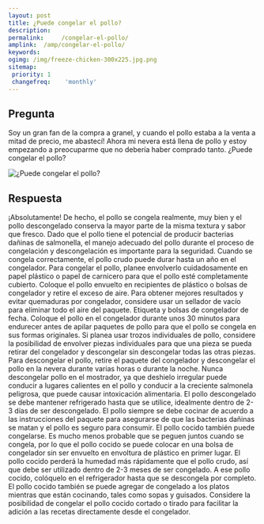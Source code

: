 ```yaml
---
layout: post
title: ¿Puede congelar el pollo?  
description: 
permalink:     /congelar-el-pollo/
amplink:  /amp/congelar-el-pollo/
keywords: 
ogimg: /img/freeze-chicken-300x225.jpg.png
sitemap:
 priority: 1
 changefreq:    'monthly'
---
```




## Pregunta

Soy un gran fan de la compra a granel, y cuando el pollo estaba a la venta a mitad de precio, me abastecí! Ahora mi nevera está llena de pollo y estoy empezando a preocuparme que no debería haber comprado tanto. ¿Puede congelar el pollo?


![¿Puede congelar el pollo?](https://sepuedecongelar.com/img/freeze-chicken-300x225.jpg "¿Puede congelar el pollo?" )


## Respuesta

¡Absolutamente! De hecho, el pollo se congela realmente, muy bien y el pollo descongelado conserva la mayor parte de la misma textura y sabor que fresco. Dado que el pollo tiene el potencial de producir bacterias dañinas de salmonella, el manejo adecuado del pollo durante el proceso de congelación y descongelación es importante para la seguridad. Cuando se congela correctamente, el pollo crudo puede durar hasta un año en el congelador.
Para congelar el pollo, planee envolverlo cuidadosamente en papel plástico o papel de carnicero para que el pollo esté completamente cubierto. Coloque el pollo envuelto en recipientes de plástico o bolsas de congelador y retire el exceso de aire. Para obtener mejores resultados y evitar quemaduras por congelador, considere usar un sellador de vacío para eliminar todo el aire del paquete. Etiqueta y bolsas de congelador de fecha. Coloque el pollo en el congelador durante unos 30 minutos para endurecer antes de apilar paquetes de pollo para que el pollo se congela en sus formas originales. Si planea usar trozos individuales de pollo, considere la posibilidad de envolver piezas individuales para que una pieza se pueda retirar del congelador y descongelar sin descongelar todas las otras piezas.
Para descongelar el pollo, retire el paquete del congelador y descongelar el pollo en la nevera durante varias horas o durante la noche. Nunca descongelar pollo en el mostrador, ya que deshielo irregular puede conducir a lugares calientes en el pollo y conducir a la creciente salmonela peligrosa, que puede causar intoxicación alimentaria. El pollo descongelado se debe mantener refrigerado hasta que se utilice, idealmente dentro de 2-3 días de ser descongelado. El pollo siempre se debe cocinar de acuerdo a las instrucciones del paquete para asegurarse de que las bacterias dañinas se matan y el pollo es seguro para consumir.
El pollo cocido también puede congelarse. Es mucho menos probable que se peguen juntos cuando se congela, por lo que el pollo cocido se puede colocar en una bolsa de congelador sin ser envuelto en envoltura de plástico en primer lugar. El pollo cocido perderá la humedad más rápidamente que el pollo crudo, así que debe ser utilizado dentro de 2-3 meses de ser congelado. A ese pollo cocido, colóquelo en el refrigerador hasta que se descongela por completo. El pollo cocido también se puede agregar de congelado a los platos mientras que están cocinando, tales como sopas y guisados. Considere la posibilidad de congelar el pollo cocido cortado o tirado para facilitar la adición a las recetas directamente desde el congelador.